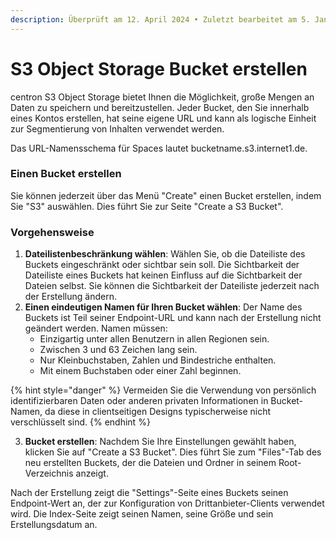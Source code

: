 ```yaml
---
description: Überprüft am 12. April 2024 • Zuletzt bearbeitet am 5. Januar 2025
---
```


# S3 Object Storage Bucket erstellen

centron S3 Object Storage bietet Ihnen die Möglichkeit, große Mengen an Daten zu speichern und bereitzustellen. Jeder Bucket, den Sie innerhalb eines Kontos erstellen, hat seine eigene URL und kann als logische Einheit zur Segmentierung von Inhalten verwendet werden.

Das URL-Namensschema für Spaces lautet bucketname.s3.internet1.de.



### Einen Bucket erstellen

Sie können jederzeit über das Menü "Create" einen Bucket erstellen, indem Sie "S3" auswählen. Dies führt Sie zur Seite "Create a S3 Bucket".



### **Vorgehensweise**

1. **Dateilistenbeschränkung wählen**: Wählen Sie, ob die Dateiliste des Buckets eingeschränkt oder sichtbar sein soll. Die Sichtbarkeit der Dateiliste eines Buckets hat keinen Einfluss auf die Sichtbarkeit der Dateien selbst. Sie können die Sichtbarkeit der Dateiliste jederzeit nach der Erstellung ändern.
2. **Einen eindeutigen Namen für Ihren Bucket wählen**: Der Name des Buckets ist Teil seiner Endpoint-URL und kann nach der Erstellung nicht geändert werden. Namen müssen:
   * Einzigartig unter allen Benutzern in allen Regionen sein.
   * Zwischen 3 und 63 Zeichen lang sein.
   * Nur Kleinbuchstaben, Zahlen und Bindestriche enthalten.
   * Mit einem Buchstaben oder einer Zahl beginnen.

{% hint style="danger" %}
Vermeiden Sie die Verwendung von persönlich identifizierbaren Daten oder anderen privaten Informationen in Bucket-Namen, da diese in clientseitigen Designs typischerweise nicht verschlüsselt sind.
{% endhint %}

3. **Bucket erstellen**: Nachdem Sie Ihre Einstellungen gewählt haben, klicken Sie auf "Create a S3 Bucket". Dies führt Sie zum "Files"-Tab des neu erstellten Buckets, der die Dateien und Ordner in seinem Root-Verzeichnis anzeigt.

Nach der Erstellung zeigt die "Settings"-Seite eines Buckets seinen Endpoint-Wert an, der zur Konfiguration von Drittanbieter-Clients verwendet wird. Die Index-Seite zeigt seinen Namen, seine Größe und sein Erstellungsdatum an.
